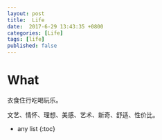 ```yaml
---
layout: post
title:  Life
date:  2017-6-29 13:43:35 +0800
categories: [Life]
tags: [life]
published: false
---
```



# What

衣食住行吃喝玩乐。

文艺、情怀、理想、美感、艺术、新奇、舒适、性价比。



* any list
{:toc}